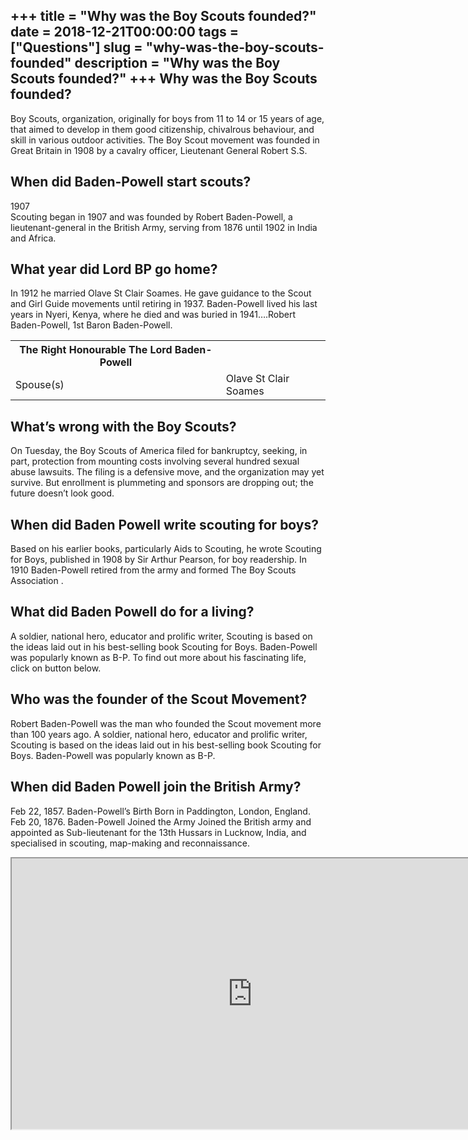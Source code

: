 +++
title = "Why was the Boy Scouts founded?"
date = 2018-12-21T00:00:00
tags = ["Questions"]
slug = "why-was-the-boy-scouts-founded"
description = "Why was the Boy Scouts founded?"
+++
Why was the Boy Scouts founded?
-------------------------------

Boy Scouts, organization, originally for boys from 11 to 14 or 15 years of age, that aimed to develop in them good citizenship, chivalrous behaviour, and skill in various outdoor activities. The Boy Scout movement was founded in Great Britain in 1908 by a cavalry officer, Lieutenant General Robert S.S.

When did Baden-Powell start scouts?
-----------------------------------

1907  
Scouting began in 1907 and was founded by Robert Baden-Powell, a lieutenant-general in the British Army, serving from 1876 until 1902 in India and Africa.

What year did Lord BP go home?
------------------------------

In 1912 he married Olave St Clair Soames. He gave guidance to the Scout and Girl Guide movements until retiring in 1937. Baden-Powell lived his last years in Nyeri, Kenya, where he died and was buried in 1941….Robert Baden-Powell, 1st Baron Baden-Powell.

<table><tr><th>The Right Honourable The Lord Baden-Powell</th></tr><tr><td>Spouse(s)</td><td>Olave St Clair Soames</td></tr></table>

What’s wrong with the Boy Scouts?
---------------------------------

On Tuesday, the Boy Scouts of America filed for bankruptcy, seeking, in part, protection from mounting costs involving several hundred sexual abuse lawsuits. The filing is a defensive move, and the organization may yet survive. But enrollment is plummeting and sponsors are dropping out; the future doesn’t look good.

When did Baden Powell write scouting for boys?
----------------------------------------------

Based on his earlier books, particularly Aids to Scouting, he wrote Scouting for Boys, published in 1908 by Sir Arthur Pearson, for boy readership. In 1910 Baden-Powell retired from the army and formed The Boy Scouts Association .

What did Baden Powell do for a living?
--------------------------------------

A soldier, national hero, educator and prolific writer, Scouting is based on the ideas laid out in his best-selling book Scouting for Boys. Baden-Powell was popularly known as B-P. To find out more about his fascinating life, click on button below.

Who was the founder of the Scout Movement?
------------------------------------------

Robert Baden-Powell was the man who founded the Scout movement more than 100 years ago. A soldier, national hero, educator and prolific writer, Scouting is based on the ideas laid out in his best-selling book Scouting for Boys. Baden-Powell was popularly known as B-P.

When did Baden Powell join the British Army?
--------------------------------------------

Feb 22, 1857. Baden-Powell’s Birth Born in Paddington, London, England. Feb 20, 1876. Baden-Powell Joined the Army Joined the British army and appointed as Sub-lieutenant for the 13th Hussars in Lucknow, India, and specialised in scouting, map-making and reconnaissance.

<iframe allow="accelerometer; autoplay; clipboard-write; encrypted-media; gyroscope; picture-in-picture" allowfullscreen="" class="__youtube_prefs__  epyt-is-override  no-lazyload" data-no-lazy="1" data-origheight="433" data-origwidth="770" data-skipgform_ajax_framebjll="" height="433" id="_ytid_31119" loading="lazy" src="https://www.youtube.com/embed/raBnEUrKY8w?enablejsapi=1&autoplay=0&cc_load_policy=0&cc_lang_pref=&iv_load_policy=1&loop=0&modestbranding=0&rel=1&fs=1&playsinline=0&autohide=2&theme=dark&color=red&controls=1&" title="YouTube player" width="770"></iframe>